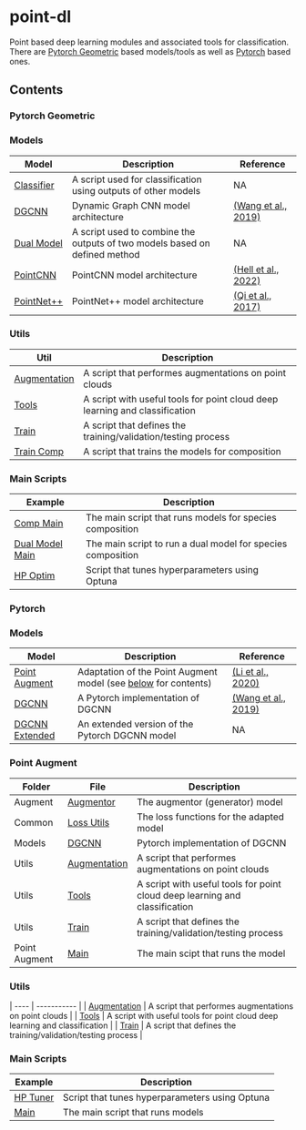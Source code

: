 # point-dl
Point based deep learning modules and associated tools for classification. There are [Pytorch Geometric](https://github.com/Brent-Murray/point-dl/tree/main/PyG) based models/tools as well as [Pytorch](https://github.com/Brent-Murray/point-dl/tree/main/Pytorch) based ones.

Contents
----
### Pytorch Geometric
### Models
| Model | Description | Reference |
| ----- | ----------- | --------- |
| [Classifier](https://github.com/Brent-Murray/point-dl/blob/main/PyG/models/classifier.py) | A script used for classification using outputs of other models | NA |
| [DGCNN](https://github.com/Brent-Murray/point-dl/blob/main/PyG/models/dgcnn.py) | Dynamic Graph CNN model architecture | [(Wang et al., 2019)](https://arxiv.org/abs/1801.07829) |
| [Dual Model](https://github.com/Brent-Murray/point-dl/blob/main/PyG/models/dual_model.py) | A script used to combine the outputs of two models based on defined method | NA |
| [PointCNN](https://github.com/Brent-Murray/point-dl/blob/main/PyG/models/pointcnn.py) | PointCNN model architecture | [(Hell et al., 2022)](https://link.springer.com/article/10.1007/s41064-022-00200-4) |
| [PointNet++](https://github.com/Brent-Murray/point-dl/blob/main/PyG/models/pointnet2.py) | PointNet++ model architecture | [(Qi et al., 2017)](https://arxiv.org/abs/1706.02413) |

### Utils
| Util | Description |
| ---- | ----------- |
| [Augmentation](https://github.com/Brent-Murray/point-dl/blob/main/PyG/utils/augmentation.py) | A script that performes augmentations on point clouds |
| [Tools](https://github.com/Brent-Murray/point-dl/blob/main/PyG/utils/tools.py) | A script with useful tools for point cloud deep learning and classification |
| [Train](https://github.com/Brent-Murray/point-dl/blob/main/PyG/utils/train.py) | A script that defines the training/validation/testing process |
| [Train Comp](https://github.com/Brent-Murray/point-dl/blob/main/PyG/utils/train_comp.py) | A script that trains the models for composition |

### Main Scripts
| Example | Description |
| ------- | ----------- |
| [Comp Main](https://github.com/Brent-Murray/point-dl/blob/main/PyG/comp_main.py) | The main script that runs models for species composition |
| [Dual Model Main](https://github.com/Brent-Murray/point-dl/blob/main/PyG/dual_model_main.py) | The main script to run a dual model for species composition |
| [HP Optim](https://github.com/Brent-Murray/point-dl/blob/main/PyG/hp_optim.py) | Script that tunes hyperparameters using Optuna |

### Pytorch
### Models
| Model | Description | Reference |
| ----- | ----------- | --------- |
| [Point Augment](https://github.com/Brent-Murray/point-dl/tree/main/Pytorch/models/PointAugment) | Adaptation of the Point Augment model (see [below](https://github.com/Brent-Murray/point-dl/blob/main/README.md#point-augment) for contents)| [(Li et al., 2020)](https://arxiv.org/abs/2002.10876) |
| [DGCNN](https://github.com/Brent-Murray/point-dl/blob/main/Pytorch/models/dgcnn.py) | A Pytorch implementation of DGCNN | [(Wang et al., 2019)](https://arxiv.org/abs/1801.07829) |
| [DGCNN Extended](https://github.com/Brent-Murray/point-dl/blob/main/Pytorch/models/dgcnn_extended.py) | An extended version of the Pytorch DGCNN model| NA |

### Point Augment
| Folder | File | Description |
| ------ | ---- | ----------- |
| Augment | [Augmentor](https://github.com/Brent-Murray/point-dl/blob/main/Pytorch/models/PointAugment/augment/augmentor.py) | The augmentor (generator) model |
| Common | [Loss Utils](https://github.com/Brent-Murray/point-dl/blob/main/Pytorch/models/PointAugment/common/loss_utils.py) | The loss functions for the adapted model |
| Models | [DGCNN](https://github.com/Brent-Murray/point-dl/blob/main/Pytorch/models/PointAugment/models/dgcnn.py) | Pytorch implementation of DGCNN |
| Utils | [Augmentation](https://github.com/Brent-Murray/point-dl/blob/main/Pytorch/models/PointAugment/utils/augmentation.py) | A script that performes augmentations on point clouds |
| Utils | [Tools](https://github.com/Brent-Murray/point-dl/blob/main/Pytorch/models/PointAugment/utils/tools.py) | A script with useful tools for point cloud deep learning and classification |
| Utils | [Train](https://github.com/Brent-Murray/point-dl/blob/main/Pytorch/models/PointAugment/utils/train.py) | A script that defines the training/validation/testing process |
| Point Augment | [Main](https://github.com/Brent-Murray/point-dl/blob/main/Pytorch/models/PointAugment/main.py) | The main scipt that runs the model |

### Utils
| ---- | ----------- |
| [Augmentation](https://github.com/Brent-Murray/point-dl/blob/main/Pytorch/utils/augmentation.py) | A script that performes augmentations on point clouds |
| [Tools](https://github.com/Brent-Murray/point-dl/blob/main/Pytorch/utils/tools.py) | A script with useful tools for point cloud deep learning and classification |
| [Train](https://github.com/Brent-Murray/point-dl/blob/main/Pytorch/utils/train.py) | A script that defines the training/validation/testing process |

### Main Scripts
| Example | Description |
| ------- | ----------- |
| [HP Tuner](https://github.com/Brent-Murray/point-dl/blob/main/Pytorch/hp_tuner.py) | Script that tunes hyperparameters using Optuna |
| [Main](https://github.com/Brent-Murray/point-dl/blob/main/Pytorch/main.py) | The main script that runs models |
